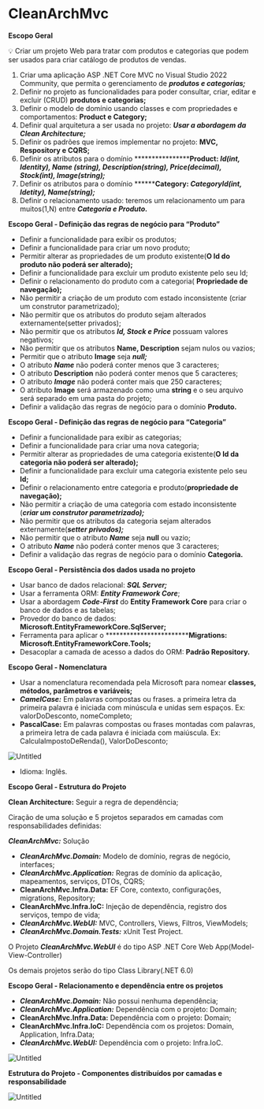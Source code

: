 # CleanArchMvc

************************Escopo Geral************************

<aside>
💡 Criar um projeto Web para tratar com produtos e categorias que podem ser usados para criar catálogo de produtos de vendas.

</aside>

1. Criar uma aplicação ASP .NET Core MVC no Visual Studio 2022 Community, que permita o gerenciamento de *********************produtos e categorias;*********************
2. Definir no projeto as funcionalidades para poder consultar, criar, editar e excluir (CRUD) **********************produtos e categorias;**********************
3. Definir o modelo de domínio usando classes e com propriedades e comportamentos: ********Product e Category;********
4. Definir qual arquitetura a ser usada no projeto: *********************************************************************************************************************Usar a abordagem da Clean Architecture;*********************************************************************************************************************
5. Definir os padrões que iremos implementar no projeto: ******MVC, Respository e CQRS;******
6. Definir os atributos para o domínio ******************Product: *****************************Id(int, Identity), Name (string), Description(string), Price(decimal), Stock(int), Image(string);*******************************
7. Definir os atributos para o domínio ********Category: *****************CategoryId(int, Idetity), Name(string);*******************
8. Definir o relacionamento usado: teremos um relacionamento um para muitos(1,N) entre ***************Categoria e Produto.***************

********Escopo Geral - Definição das regras de negócio para “Produto”********

- Definir a funcionalidade para exibir os produtos;
- Definir a funcionalidade para criar um novo produto;
- Permitir alterar as propriedades de um produto existente(****************************************O Id do produto não poderá ser alterado);****************************************
- Definir a funcionalidade para excluir um produto existente pelo seu Id;
- Definir o relacionamento do produto com a categoria( ******************Propriedade de navegação);******************
- Não permitir a criação de um produto com estado inconsistente (criar um construtor parametrizado);
- Não permitir que os atributos do produto sejam alterados externamente(setter privados);
- Não permitir que os atributos *********************************************************Id, Stock e Price********************************************************* possuam valores negativos;
- Não permitir que os atributos ******************************************************Name, Description****************************************************** sejam nulos ou vazios;
- Permitir que o atributo ******************Image****************** seja *****null;*****
- O atributo ***************Name*************** não poderá conter menos que 3 caracteres;
- O atributo ************************************Description************************************  não poderá conter menos que 5 caracteres;
- O atributo ***************Image*************** não poderá conter mais que 250 caracteres;
- O atributo ******************Image****************** será armazenado como uma ******************string****************** e o seu arquivo será separado em uma pasta do projeto;
- Definir a validação das regras de negócio para o domínio ****************Produto.****************

******************Escopo Geral - Definição das regras de negócio para “Categoria”******************

- Definir a funcionalidade para exibir as categorias;
- Definir a funcionalidade para criar uma nova categoria;
- Permitir alterar as propriedades de uma categoria existente(********************O Id da categoria não poderá ser alterado);********************
- Definir a funcionalidade para excluir uma categoria existente pelo seu ******Id;******
- Definir o relacionamento entre categoria e produto(**************************propriedade de navegação);**************************
- Não permitir a criação de uma categoria com estado inconsistente (***********************************criar um construtor parametrizado);***********************************
- Não permitir que os atributos da categoria sejam alterados externamente(*****************setter privados);*****************
- Não permitir que o atributo ***************Name*************** seja ********null******** ou vazio;
- O atributo ***************Name*************** não poderá conter menos que 3 caracteres;
- Definir a validação das regras de negócio para o domínio ********************Categoria.********************

******Escopo Geral - Persistência dos dados usada no projeto******

- Usar banco de dados relacional: *********************************SQL Server;*********************************
- Usar a ferramenta ORM: ***Entity Framework Core***;
- Usar a abordagem ***Code-First*** do ******************Entity Framework Core****************** para criar o banco de dados e as tabelas;
- Provedor do banco de dados: ************************************************Microsoft.EntityFrameworkCore.SqlServer;************************************************
- Ferramenta para aplicar o **************************Migrations: ****************Microsoft.EntityFrameworkCore.Tools;******************
- Desacoplar a camada de acesso a dados do ORM: ******************************************************Padrão Repository.******************************************************

**********************************Escopo Geral - Nomenclatura**********************************

- Usar a nomenclatura recomendada pela Microsoft para nomear ********classes, métodos, parâmetros e variáveis;********
- *********************************CamelCase:********************************* Em palavras compostas ou frases. a primeira letra da primeira palavra é iniciada com minúscula e unidas sem espaços. Ex: valorDoDesconto, nomeCompleto;
- ************************************PascalCase:************************************ Em palavras compostas ou frases montadas com palavras, a primeira letra de cada palavra é iniciada com maiúscula. Ex: CalculaImpostoDeRenda(), ValorDoDesconto;

![Untitled](https://s3-us-west-2.amazonaws.com/secure.notion-static.com/b96bfd00-da2b-4565-b921-53db2f807aaa/Untitled.png)

- Idioma: Inglês.

****************Escopo Geral - Estrutura do Projeto****************

************************************************************Clean Architecture:************************************************************ Seguir a regra de dependência;

Ciração de uma solução e 5 projetos separados em camadas com responsabilidades definidas:

*********************************CleanArchMvc:********************************* Solução

- ***************************************************************CleanArchMvc.Domain:***************************************************************  Modelo de domínio, regras de negócio, interfaces;
- ***************CleanArchMvc.Application:*************** Regras de domínio da aplicação, mapeamentos, serviços, DTOs, CQRS;
- ******************************************************************CleanArchMvc.Infra.Data:****************************************************************** EF Core, contexto, configurações, migrations, Repository;
- ******************************************CleanArchMvc.Infra.IoC:****************************************** Injeção de dependência, registro dos serviços, tempo de vida;
- *********************************************CleanArchMvc.WebUI:********************************************* MVC, Controllers, Views, Filtros, ViewModels;
- *********************************CleanArchMvc.Domain.Tests:********************************* xUnit Test Project.

O Projeto *********************************************************CleanArchMvc.WebUI********************************************************* é do tipo ASP .NET Core Web App(Model-View-Controller)

Os demais projetos serão do tipo Class Library(.NET 6.0)

**************************Escopo Geral - Relacionamento e dependência entre os projetos**************************

- ***************************************************************CleanArchMvc.Domain:***************************************************************  Não possui nenhuma dependência;
- ***************CleanArchMvc.Application:*************** Dependência com o projeto: Domain;
- ******************************************************************CleanArchMvc.Infra.Data:****************************************************************** Dependência com o projeto: Domain;
- ******************************************CleanArchMvc.Infra.IoC:****************************************** Dependência com os projetos: Domain, Application, Infra.Data;
- *********************************************CleanArchMvc.WebUI:********************************************* Dependência com o projeto: Infra.IoC.

![Untitled](https://s3-us-west-2.amazonaws.com/secure.notion-static.com/0eee5959-1c8c-44d8-b913-df41395ea685/Untitled.png)

****************Estrutura do Projeto - Componentes distribuídos por camadas e responsabilidade****************

![Untitled](https://s3-us-west-2.amazonaws.com/secure.notion-static.com/1fe1782c-bc1b-419f-a43e-e880601d8f56/Untitled.png)
